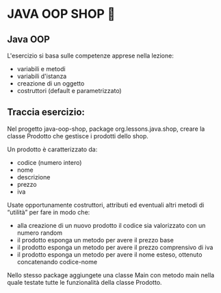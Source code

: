 # JAVA OOP SHOP 🛒

## Java OOP
L'esercizio si basa sulle competenze apprese nella lezione: 
- variabili e metodi 
- variabili d'istanza 
- creazione di un oggetto
- costruttori (default e parametrizzato)

## Traccia esercizio:

Nel progetto java-oop-shop, package org.lessons.java.shop, creare la classe Prodotto che gestisce i prodotti dello shop. 

Un prodotto è caratterizzato da:
- codice (numero intero)
- nome
- descrizione
- prezzo
- iva

Usate opportunamente costruttori, attributi ed eventuali altri metodi di “utilità” per fare in modo che:
- alla creazione di un nuovo prodotto il codice sia valorizzato con un numero random
- il prodotto esponga un metodo per avere il prezzo base 
- il prodotto esponga un metodo per avere il prezzo comprensivo di iva
- il prodotto esponga un metodo per avere il nome esteso, ottenuto concatenando codice-nome

Nello stesso package aggiungete una classe Main con metodo main nella quale testate tutte le funzionalità della classe Prodotto.
